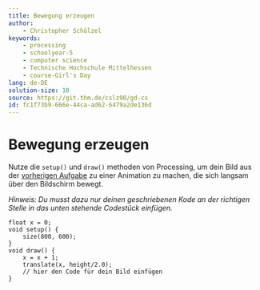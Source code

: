 ```yaml
---
title: Bewegung erzeugen
author:
    - Christopher Schölzel
keywords:
    - processing
    - schoolyear-5
    - computer science
    - Technische Hochschule Mittelhessen
    - course-Girl's Day
lang: de-DE
solution-size: 10
source: https://git.thm.de/cslz90/gd-cs
id: fc1f73b9-666e-44ca-ad62-6479a2de136d
---
```


# Bewegung erzeugen

Nutze die `setup()` und `draw()` methoden von Processing, um dein Bild aus der [vorherigen Aufgabe](../02_processing_intro/processing_intro.md) zu einer Animation zu machen, die sich langsam über den Bildschirm bewegt.

*Hinweis: Du musst dazu nur deinen geschriebenen Kode an der richtigen Stelle in das unten stehende Codestück einfügen.*

```processing
float x = 0;
void setup() {
    size(800, 600);
}
void draw() {
    x = x + 1;
    translate(x, height/2.0);
    // hier den Code für dein Bild einfügen
}
```